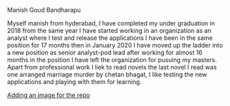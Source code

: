 Manish Goud Bandharapu

Myself manish from hyderabad, I have completed my under graduation in 2018 from the same year I have started working in an organization as an analyst where I test and release the applications I have been in the same position for 17 months then in January 2020 I have moved up the ladder into a new position as senior analyst-pod lead after working for almost 16 months in the position I have left the organization for pusuing my masters. Apart from professional work I liek to read novels the last novel I read was one arranged marriage murder by chetan bhagat, I like testing the new applications and playing with them for learning.

[Adding an image for the repo](Image.jpg)
